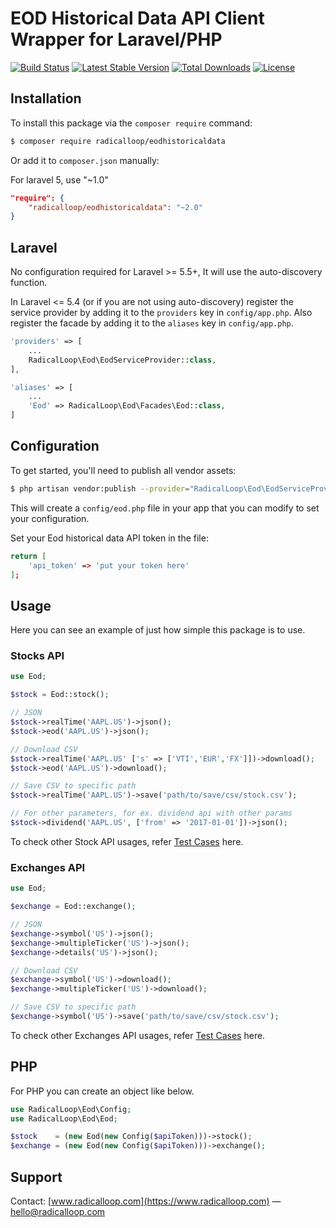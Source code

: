 # EOD Historical Data API Client Wrapper for Laravel/PHP

[![Build Status](https://travis-ci.org/radicalloop/eodhistoricaldata.svg?branch=master)](https://travis-ci.org/radicalloop/eodhistoricaldata)
[![Latest Stable Version](https://poser.pugx.org/radicalloop/eodhistoricaldata/v/stable)](https://packagist.org/packages/radicalloop/eodhistoricaldata)
[![Total Downloads](https://poser.pugx.org/radicalloop/eodhistoricaldata/downloads)](https://packagist.org/packages/radicalloop/eodhistoricaldata)
[![License](https://poser.pugx.org/radicalloop/eodhistoricaldata/license)](https://packagist.org/packages/radicalloop/eodhistoricaldata)

## Installation
To install this package via the `composer require` command:

```bash
$ composer require radicalloop/eodhistoricaldata
```
Or add it to `composer.json` manually:

For laravel 5, use "~1.0"

```json
"require": {
    "radicalloop/eodhistoricaldata": "~2.0"
}
```
## Laravel
No configuration required for Laravel >= 5.5+, It will use the auto-discovery function.

In Laravel <= 5.4 (or if you are not using auto-discovery) register the service provider by adding it to the `providers` key in `config/app.php`. Also register the facade by adding it to the `aliases` key in `config/app.php`.

```php
'providers' => [
    ...
    RadicalLoop\Eod\EodServiceProvider::class,
],

'aliases' => [
    ...
    'Eod' => RadicalLoop\Eod\Facades\Eod::class,
]
```
## Configuration

To get started, you'll need to publish all vendor assets:

```bash
$ php artisan vendor:publish --provider="RadicalLoop\Eod\EodServiceProvider"
```

This will create a `config/eod.php` file in your app that you can modify to set your configuration.

Set your Eod historical data API token in the file:

```bash
return [
    'api_token' => 'put your token here'
];
```

## Usage

Here you can see an example of just how simple this package is to use.

### Stocks API
```php
use Eod;

$stock = Eod::stock();

// JSON 
$stock->realTime('AAPL.US')->json();
$stock->eod('AAPL.US')->json();

// Download CSV 
$stock->realTime('AAPL.US' ['s' => ['VTI','EUR','FX']])->download();
$stock->eod('AAPL.US')->download();

// Save CSV to specific path
$stock->realTime('AAPL.US')->save('path/to/save/csv/stock.csv');

// For other parameters, for ex. dividend api with other params
$stock->dividend('AAPL.US', ['from' => '2017-01-01'])->json();
```
To check other Stock API usages, refer [Test Cases](tests/StockTest.php) here.

### Exchanges API
```php
use Eod;

$exchange = Eod::exchange();

// JSON 
$exchange->symbol('US')->json();
$exchange->multipleTicker('US')->json();
$exchange->details('US')->json();

// Download CSV 
$exchange->symbol('US')->download();
$exchange->multipleTicker('US')->download();

// Save CSV to specific path
$exchange->symbol('US')->save('path/to/save/csv/stock.csv');
```
To check other Exchanges API usages, refer [Test Cases](tests/ExchangeTest.php) here.

## PHP
For PHP you can create an object like below.

```php
use RadicalLoop\Eod\Config;
use RadicalLoop\Eod\Eod;

$stock    = (new Eod(new Config($apiToken)))->stock();
$exchange = (new Eod(new Config($apiToken)))->exchange();
```

## Support
Contact: [www.radicalloop.com](https://www.radicalloop.com) — hello@radicalloop.com


